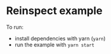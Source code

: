 # Reinspect example

To run:

- install dependencies with yarn (`yarn`)
- run the example with `yarn start`
